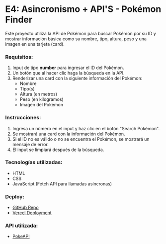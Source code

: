 # E4: Asincronismo + API'S - Pokémon Finder

Este proyecto utiliza la API de Pokémon para buscar Pokémon por su ID y mostrar información básica como su nombre, tipo, altura, peso y una imagen en una tarjeta (card).

### Requisitos:
1. Input de tipo **number** para ingresar el ID del Pokémon.
2. Un botón que al hacer clic haga la búsqueda en la API.
3. Renderizar una card con la siguiente información del Pokémon:
   - Nombre
   - Tipo(s)
   - Altura (en metros)
   - Peso (en kilogramos)
   - Imagen del Pokémon

### Instrucciones:
1. Ingresa un número en el input y haz clic en el botón "Search Pokémon".
2. Se mostrará una card con la información del Pokémon.
3. Si el ID no es válido o no se encuentra el Pokémon, se mostrará un mensaje de error.
4. El input se limpiará después de la búsqueda.

### Tecnologías utilizadas:
- HTML
- CSS
- JavaScript (Fetch API para llamadas asíncronas)

### Deploy:
- [GitHub Repo](https://github.com/tu-usuario/pokemon-finder)
- [Vercel Deployment](https://pokemon-finder.vercel.app/)

### API utilizada:
- [PokeAPI](https://pokeapi.co/)
